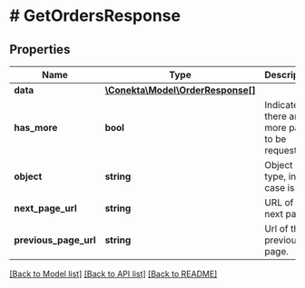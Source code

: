 # # GetOrdersResponse

## Properties

Name | Type | Description | Notes
------------ | ------------- | ------------- | -------------
**data** | [**\Conekta\Model\OrderResponse[]**](OrderResponse.md) |  |
**has_more** | **bool** | Indicates if there are more pages to be requested |
**object** | **string** | Object type, in this case is list |
**next_page_url** | **string** | URL of the next page. | [optional]
**previous_page_url** | **string** | Url of the previous page. | [optional]

[[Back to Model list]](../../README.md#models) [[Back to API list]](../../README.md#endpoints) [[Back to README]](../../README.md)
